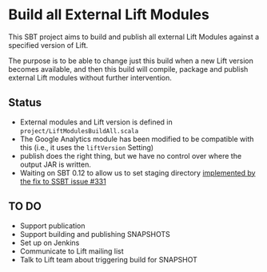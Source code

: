 Build all External Lift Modules
===============================

This SBT project aims to build and publish all external Lift Modules against a specified version of Lift.

The purpose is to be able to change just this build when a new Lift version becomes available, and then this build will compile, package and publish external Lift modules without further intervention.

Status
------

* External modules and Lift version is defined in `project/LiftModulesBuildAll.scala`
* The Google Analytics module has been modified to be compatible with this (i.e., it uses the `liftVersion` Setting)
* publish does the right thing, but we have no control over where the output JAR is written.
* Waiting on SBT 0.12 to allow us to set staging directory [implemented by the fix to SSBT issue #331](https://github.com/harrah/xsbt/issues/331)

TO DO
-----

* Support publication
* Support building and publishing SNAPSHOTS
* Set up on Jenkins
* Communicate to Lift mailing list
* Talk to Lift team about triggering build for SNAPSHOT




